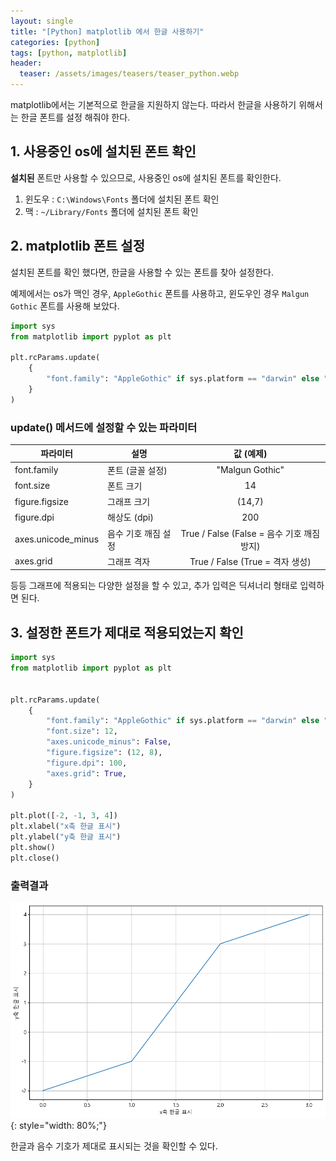 ```yaml
---
layout: single
title: "[Python] matplotlib 에서 한글 사용하기"
categories: [python]
tags: [python, matplotlib]
header:
  teaser: /assets/images/teasers/teaser_python.webp
---
```


matplotlib에서는 기본적으로 한글을 지원하지 않는다. 따라서 한글을 사용하기 위해서는 한글 폰트를 설정 해줘야 한다.

## 1. 사용중인 os에 설치된 폰트 확인

**설치된** 폰트만 사용할 수 있으므로, 사용중인 os에 설치된 폰트를 확인한다.

1. 윈도우 : `C:\Windows\Fonts` 폴더에 설치된 폰트 확인
2. 맥 : `~/Library/Fonts` 폴더에 설치된 폰트 확인

## 2. matplotlib 폰트 설정

설치된 폰트를 확인 했다면, 한글을 사용할 수 있는 폰트를 찾아 설정한다.

예제에서는 os가 맥인 경우, `AppleGothic` 폰트를 사용하고, 윈도우인 경우 `Malgun Gothic` 폰트를 사용해 보았다.

```python
import sys
from matplotlib import pyplot as plt

plt.rcParams.update(
    {
        "font.family": "AppleGothic" if sys.platform == "darwin" else "Malgun Gothic",
    }
)
```

### update() 메서드에 설정할 수 있는 파라미터

| 파라미터           | 설명                |                 값 (예제)                  |
| ------------------ | ------------------- | :----------------------------------------: |
| font.family        | 폰트 (글꼴 설정)    |              "Malgun Gothic"               |
| font.size          | 폰트 크기           |                     14                     |
| figure.figsize     | 그래프 크기         |                   (14,7)                   |
| figure.dpi         | 해상도 (dpi)        |                    200                     |
| axes.unicode_minus | 음수 기호 깨짐 설정 | True / False (False = 음수 기호 깨짐 방지) |
| axes.grid          | 그래프 격자         |      True / False (True = 격자 생성)       |

등등 그래프에 적용되는 다양한 설정을 할 수 있고, 추가 입력은 딕셔너리 형태로 입력하면 된다.

## 3. 설정한 폰트가 제대로 적용되었는지 확인

```python
import sys
from matplotlib import pyplot as plt


plt.rcParams.update(
    {
        "font.family": "AppleGothic" if sys.platform == "darwin" else "Malgun Gothic",
        "font.size": 12,
        "axes.unicode_minus": False,
        "figure.figsize": (12, 8),
        "figure.dpi": 100,
        "axes.grid": True,
    }
)

plt.plot([-2, -1, 3, 4])
plt.xlabel("x축 한글 표시")
plt.ylabel("y축 한글 표시")
plt.show()
plt.close()
```

### 출력결과

![matplotlib_use_kr](/assets/images/2024-01-07/01.png){: style="width: 80%;"}

한글과 음수 기호가 제대로 표시되는 것을 확인할 수 있다.
